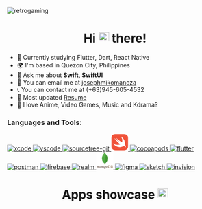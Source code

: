 ![retrogaming](https://github.com/jmmanoza/jmmanoza/assets/153807014/600aee30-bc20-4474-9509-41f02c36dae7)

<h1 align="center">Hi <img width="24" height="24" src="https://github.com/jmmanoza/jmmanoza/assets/153807014/188d88e2-dcc1-4070-b56a-53ffc9bd849e"> there!</h1>

- 🧠 Currently studying Flutter, Dart, React Native
- 🌍 I'm based in Quezon City, Philippines
- 💬 Ask me about **Swift, SwiftUI**
- 📧 You can email me at [josephmikomanoza](mailto:josephmikomanoza@gmail.com)
- 📞 You can contact me at (+63)945-605-4532
- 📄 Most updated [Resume](https://urlr.me/rs5Yh)
- 🤍 I love Anime, Video Games, Music and Kdrama?


<h3 align="left">Languages and Tools:</h3>
<p align="left"> 
<a href="https://developer.apple.com/xcode/" target="_blank" rel="noreferrer"> <img src="https://github.com/jmmanoza/jmmanoza/assets/153807014/d2733a61-bc0b-4806-a121-a1a96a10f156" alt="xcode" width="40" height="40"/> </a> <a href="https://code.visualstudio.com/docs/setup/mac" target="_blank" rel="noreferrer"> <img src="https://github.com/jmmanoza/jmmanoza/assets/153807014/e4f0fbb1-92c0-4876-b667-b9a58edf8d59" alt="vscode" width="40" height="40"/> </a> <a href="https://www.sourcetreeapp.com/" target="_blank" rel="noreferrer"> <img src="https://github.com/jmmanoza/jmmanoza/assets/153807014/15dc69fe-f333-4006-b768-9d41d11101eb" alt="sourcetree-git" width="40" height="40"/> </a> <a href="https://developer.apple.com/swift/" target="_blank" rel="noreferrer"> <img src="https://raw.githubusercontent.com/devicons/devicon/master/icons/swift/swift-original.svg" alt="swift" width="40" height="40"/> </a> <a href="https://cocoapods.org/" target="_blank" rel="noreferrer"> <img src="https://github.com/jmmanoza/jmmanoza/assets/153807014/87d36d8c-a8e3-443a-a533-3d14040ebab0" alt="cocoapods" width="40" height="40"/> </a> <a href="https://flutter.dev" target="_blank" rel="noreferrer"> <img src="https://www.vectorlogo.zone/logos/flutterio/flutterio-icon.svg" alt="flutter" width="40" height="40"/> </a> <a href="https://postman.com" target="_blank" rel="noreferrer"> <img src="https://www.vectorlogo.zone/logos/getpostman/getpostman-icon.svg" alt="postman" width="40" height="40"/> </a> <a href="https://firebase.google.com/" target="_blank" rel="noreferrer"> <img src="https://www.vectorlogo.zone/logos/firebase/firebase-icon.svg" alt="firebase" width="40" height="40"/> </a> <a href="https://realm.io/" target="_blank" rel="noreferrer"> <img src="https://raw.githubusercontent.com/bestofjs/bestofjs-webui/8665e8c267a0215f3159df28b33c365198101df5/public/logos/realm.svg" alt="realm" width="40" height="40"/> </a> <a href="https://www.mongodb.com/" target="_blank" rel="noreferrer"> <img src="https://raw.githubusercontent.com/devicons/devicon/master/icons/mongodb/mongodb-original-wordmark.svg" alt="mongodb" width="40" height="40"/> </a> <a href="https://www.figma.com/" target="_blank" rel="noreferrer"> <img src="https://www.vectorlogo.zone/logos/figma/figma-icon.svg" alt="figma" width="40" height="40"/> </a> <a href="https://www.sketch.com/" target="_blank" rel="noreferrer"> <img src="https://www.vectorlogo.zone/logos/sketchapp/sketchapp-icon.svg" alt="sketch" width="40" height="40"/> </a> <a href="https://www.invisionapp.com/" target="_blank" rel="noreferrer"> <img src="https://www.vectorlogo.zone/logos/invisionapp/invisionapp-icon.svg" alt="invision" width="40" height="40"/> </a> </p>


<h1 align="center">Apps showcase <img width="24" height="24" src="https://github.com/jmmanoza/jmmanoza/assets/153807014/6b8816c1-f9b1-47d7-9b80-2afb362a5fbb"> </h1>

